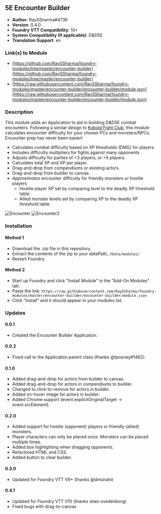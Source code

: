 ## 5E Encounter Builder

* **Author**: RaySSharma#4736
* **Version**: 0.4.0
* **Foundry VTT Compatibility**: 10+
* **System Compatibility (If applicable)**: D&D5E
* **Translation Support**: en

### Link(s) to Module

* [https://github.com/RaySSharma/foundry-modules/tree/master/encounter-builder](https://github.com/RaySSharma/foundry-modules/tree/master/encounter-builder)
* [https://raw.githubusercontent.com/RaySSharma/foundry-modules/master/encounter-builder/encounter-builder/module.json](https://raw.githubusercontent.com/RaySSharma/foundry-modules/master/encounter-builder/encounter-builder/module.json)

### Description

This module adds an Application to aid in building D&D5E combat encounters. Following a similar design to [Kobold Fight Club](https://kobold.club/fight/#/encounter-builder), this module calculates encounter difficulty for your chosen PCs and monsters/NPCs. Encounter prep has never been easier!

* Calculates combat difficulty based on XP thresholds (DMG) for players
* Includes difficulty multipliers for fights against many opponents
* Adjusts difficulty for parties of <3 players, or >5 players.
* Calculates total XP and XP per player.
* Drag-and-drop from compendiums or existing actors.
* Drag-and-drop from builder to canvas.
* *Approximates* encounter difficulty for friendly monsters or hostile players
  * Hostile player XP set by comparing level to the deadly XP threshold table.
  * Allied monster levels set by comparing XP to the deadly XP threshold table.

![Encounter](./images/testencounter.png "Encounter Building")
![Encounter2](./images/testencounter.gif "Encounter Building 2")

### Installation

#### Method 1

* Download the .zip file in this repository.
* Extract the contents of the zip to your dataPath, `/Data/modules/`
* Restart Foundry.

#### Method 2

* Start up Foundry and click "Install Module" in the "Add-On Modules" tab.
* Paste the link: `https://raw.githubusercontent.com/RaySSharma/foundry-modules/master/encounter-builder/encounter-builder/module.json`
* Click "Install" and it should appear in your modules list.

### Updates

#### 0.0.1

* Created the Encounter Builder Application.

#### 0.0.2

* Fixed call to the Application parent class (thanks @tposney#1462).

#### 0.1.0

* Added drag-and-drop for actors from builder to canvas.
* Added drag-and-drop for actors in compendiums to builder.
* Changed to click-to-remove for actors in builder.
* Added on-hover image for actors in builder.
* Added Chrome support (event.explicitOriginalTarget -> event.srcElement).

#### 0.2.0

* Added support for hostile (opponent) players or friendly (allied) monsters.
* Player characters can only be placed once. Monsters can be placed multiple times.
* Added box highlighting when dragging opponents.
* Refactored HTML and CSS.
* Added button to clear builder.

#### 0.3.0

* Updated for Foundry VTT V9+ (thanks @dmizrahi)

#### 0.4.1

* Updated for Foundry VTT V10 (thanks stian-svedenborg)
* Fixed bugs with drag-to-canvas